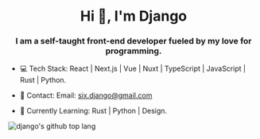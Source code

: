 <h1 align="center">Hi 👋, I'm Django</h1>

<h3 align="center">I am a self-taught front-end developer fueled by my love for programming.</h3>

- 💻 Tech Stack: React | Next.js | Vue | Nuxt | TypeScript | JavaScript | Rust | Python.

- 📮 Contact: Email: six.django@gmail.com

- 📖 Currently Learning: Rust | Python | Design.


![django's github top lang](https://github-readme-stats.vercel.app/api/top-langs/?username=sixdjango&layout=compact&card_width=800)